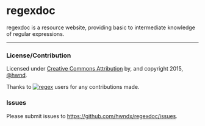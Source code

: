 regexdoc
====

regexdoc is a resource website, providing basic to intermediate knowledge of regular expressions.

----

### License/Contribution

Licensed under [Creative Commons Attribution](http://creativecommons.org/licenses/by-sa/3.0/) by, and copyright 2015, [@hwnd](http://stackoverflow.com/users/2206004/hwnd).

Thanks to [![regex](https://img.shields.io/badge/Stackoverflow-RegEx-lightgrey.svg)](http://chat.stackoverflow.com/rooms/25767/regex-regular-expressions) users for any contributions made.

### Issues
Please submit issues to https://github.com/hwndx/regexdoc/issues.

